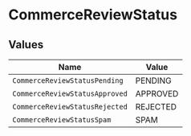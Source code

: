 # CommerceReviewStatus


## Values

| Name                           | Value                          |
| ------------------------------ | ------------------------------ |
| `CommerceReviewStatusPending`  | PENDING                        |
| `CommerceReviewStatusApproved` | APPROVED                       |
| `CommerceReviewStatusRejected` | REJECTED                       |
| `CommerceReviewStatusSpam`     | SPAM                           |